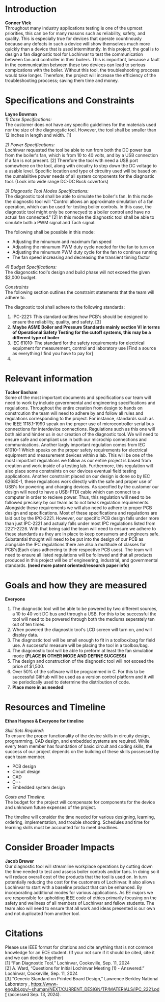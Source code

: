 # Introduction
**Conner Vick**  
Throughout many industry applications testing is one of the upmost priorities, this can be for many reasons such as reliability, safety, and quality. This is especially true for devices that operate countinously because any defects in such a device will show themselves much more quickly than a device that is used intermittently. In this project, the goal is to design a fan diagnostic tool for Lochinvar to test the communication between fan and controller in their boilers. This is important, because a fault in the communication between these two devices can lead to serious compications with the boiler. Without this tool, the troubleshooting proccess would take longer. Therefore, the project will increase the efficiency of the troubleshooting proccess; saving them time and money. 
# Specifications and Constraints
**Layne Bowman**  
*1) Case Specifications:*  
The customer does not have any specific guidelines for the materials used nor the size of the diagnogstic tool. However, the tool shall be smaller than 12 inches in length and width. [1]  

*2) Power Specifications:*  
Lochinvar requested the tool be able to run from both the DC power bus from the boiler's fan, which is from 10 to 40 volts, and by a USB connection if a fan is not present. [2] Therefore the tool with need a USB port somewhere on the tool, along with circuitry to step down the DC voltage to a usable level. Specific location and type of circuitry used will be based on the cumalalitive power needs of all system components for the diagnostic tool. (Look into wide range DC-DC Buck covertors) 

*3) Diagnostic Tool Modes Specifications:*  
The diagnostic tool shall be able to simulate the boiler's fan. In this mode the diagnostic tool will "Control allows an approximate simulation of a fan operation, which can be used for testing boiler controls. In this case, the diagnostic tool might only be connecyed to a boiler control and have no actual fan connected." [2] In this mode the diagnostic tool shall be able to simulate both a PWM signal and Tach signal.  

The following shall be possible in this mode:  

- Adjusting the minumum and maximum fan speed
- Adjusting the minumum PWM duty cycle needed for the fan to turn on
- Adjusting the minumum PWM duty cycle for the fan to continue running
- The fan speed increasing and decreasing the transient timing factor
  
*4) Budget Specifications:*  
The diagonostic tool's design and build phase will not exceed the given $2,000 budget.  

*Constraints*  
The following section outlines the constraint statements that the team will adhere to.  

  The diagnostic tool shall adhere to the following standards:  
  1. IPC-2221: This standard outlines how PCB's should be designed to ensure the reliability, quality, and safety. [3]
  2. **Maybe ASME Boiler and Pressure Standards mainly section VI in terms of Operational Safety Testing for the cutoff systems, this may be a different type of boiler**
  3. IEC 61010: The standard for the safety requirements for electrical equipment for measurement, control and laboratory use  [Find a source as everything I find you have to pay for]
  4. 

# Relevant information
**Tucker Basham**  
Some of the most important documents and specifications our team will need to work by include governmental and engineering specifications and regulations. Throughout the entire creation from design to hands on constrcution the team will need to adhere by and follow all rules and regulations corresponding to the project. For instance, standards such as the IEEE 1118.1-1990 speak on the proper use of microcontroller serial bus connections for interdevice connections. Regulations such as this one will both aid and hinder us in our creation of the diagnostic tool. We will need to ensure safe and compliant use in both our microchip connections and communications. Another largly important regulation comes from IEC 61010-1 Which speaks on the proper safety requirements for electrical equipment and measurement devices within a lab. This will be one of the most important regulations we follow as our entire project is based from creation and work inside of a testing lab. Furthermore, this regulation will also place some constraints on our devices eventual field testing applications. Another constraint placed on our design is done so by IEC 62680-1, these regulations work directly with the safe and proper use of USB's for powering and charging devices. As specified by the customer our design will need to have a USB-FTDI cable which can connect to a computer in order to recieve power. Thus, this regulation will need to be followed precisely by our team as to not break regulation requirements. Alongside these requirements we will also need to adhere to proper PCB design and specifications. Most of these specifications and regulations are laid out by the IPC-2221. However, our specific PCB design falls under more than just IPC-2221 and actualy falls under most IPC regulations listed from 2221-2226. With that being said the team will need to ensure we adhere to these standards as they are in place to keep consumers and engineers safe. Substantial thought will need to be put into the design of our PCB as alongside the IPC regulations there are also a multitude of classes for PCB's(Each class adhereing to their respective PCB uses). The team will need to ensure all listed regulations will be followed and that all products produced in this project will be of engineering, industrial, and governmental standards.  **(need more patent oriented/research paper info)**

# Goals and how they are measured
**Everyone**  

1. The diagnostic tool will be able to be powered by two different sources, a 10 to 40 volt DC bus and through a USB. For this to be successful the tool will need to be powered through both the mediums seperately ten out of ten times.
2. When powered the diagnostic tool's LCD screen will turn on, and will display data.
3. The diagnostic tool will be small enough to fit in a toolbox/bag for field use. A successful measure will be placing the tool in a toolbox/bag.
4. The diagonostic tool will be able to preform at least the fan simulation mode **(PLACE IN OTHER MODE AND DEFINE SUCCESS)**
5. The design and construction of the diagnostic tool will not exceed the price of $1,500.
6. Over 50% of the software will be programmed in C. For this to be successful GitHub will be used as a version control platform and it will be periodically used to determine the distribution of code.
7. **Place more in as needed**


# Resources and Timeline
**Ethan Haynes & Everyone for timeline**

*Skill Sets Required:*    
To ensure the proper functionality of the device skills in circuity design, programming, CAD design, and embedded systems are required. While every team member has foundation of basic circuit and coding skills, the success of our project depends on the building of these skills possessed by each team member.  

+ PCB design
+ Circuit design
+ CAD
+ C++
+ Embedded system design

*Costs and Timeline:*  
The budget for the project will compensate for components for the device and unknown future expenses of the project.

The timeline will consider the time needed for various designing, learning, ordering, implementation, and trouble shooting. Schedules and time for learning skills must be accounted for to meet deadlines.   

# Consider Broader Impacts
**Jacob Brewer**  
Our diagnostic tool will streamline workplace operations by cutting down the time needed to test and assess boiler controls and/or fans. In doing so it will reduce overall cost of the products that the tool is used on. In turn potentially reducing the cost for the customers of Lochinvar. It also allows Lochinvar to start with a baseline product that can be enhanced. By incorporating additional modes for various applications. As EE majors we are responsible for upholding IEEE code of ethics primarily focusing on the safety and wellness of all members of Lochinvar and fellow students. The team also will need to ensure that all work and ideas presented is our own and not duplicated from another tool.


# Citations
Please use IEEE format for citations and cite anything that is not common knowledge for an ECE student. (If your not sure if it should be cited, cite it and we can decide together)  
[1] “Fan Diagnostic Tool.” Lochinvar, Cookeville, Sep. 11, 2024  
[2] A. Ward, “Questions for Initial Lochinvar Meeting (1) - Answered.” Lochinvar, Cookeville, Sep. 11, 2024  
[3] “Generic Standard on Printed Board Design,” Lawrence Berkley National Laboratory , https://www-eng.lbl.gov/~shuman/NEXT/CURRENT_DESIGN/TP/MATERIALS/IPC_2221.pdf (accessed Sep. 13, 2024).  





